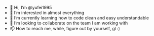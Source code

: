 - 👋 Hi, I’m @yufei1995
- 👀 I’m interested in almost everything
- 🌱 I’m currently learning how to code clean and easy understandable 
- 💞️ I’m looking to collaborate on the team I am working with
- 📫 How to reach me, while, figure out by yourself, gl :)

<!---
yufei1995/yufei1995 is a ✨ special ✨ repository because its `README.md` (this file) appears on your GitHub profile.
You can click the Preview link to take a look at your changes.
--->
